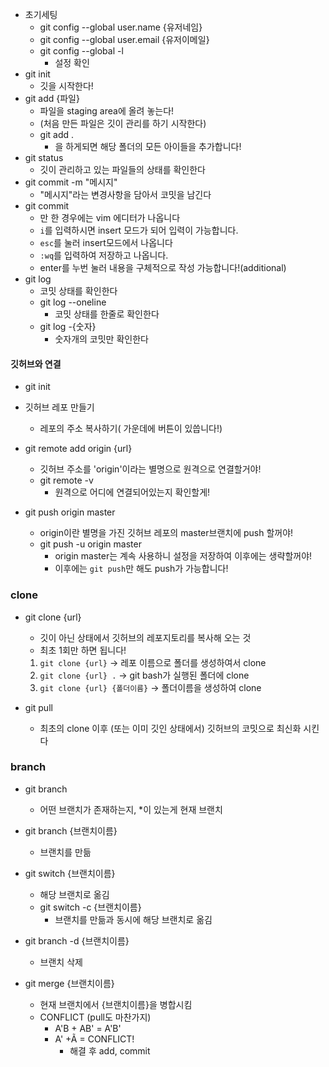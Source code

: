 - 초기세팅
  - git config --global user.name {유저네임}
  - git config --global user.email {유저이메일}
  - git config --global -l
    - 설정 확인
- git init
  - 깃을 시작한다!
- git add {파일}
  - 파일을 staging area에 올려 놓는다!
  - (처음 만든 파일은 깃이 관리를 하기 시작한다)
  - git add .
    - 을 하게되면 해당 폴더의 모든 아이들을 추가합니다!
- git status
  - 깃이 관리하고 있는 파일들의 상태를 확인한다
- git commit -m "메시지"
  - "메시지"라는 변경사항을 담아서 코밋을 남긴다
- git commit
  - 만 한 경우에는 vim 에디터가 나옵니다
  - `i`를 입력하시면 insert 모드가 되어 입력이 가능합니다.
  - `esc`를 눌러 insert모드에서 나옵니다
  - `:wq`를 입력하여 저장하고 나옵니다.
  - enter를 누번 눌러 내용을 구체적으로 작성 가능합니다!(additional)
- git log
  - 코밋 상태를 확인한다
  - git log --oneline
    - 코밋 상태를 한줄로 확인한다
  - git log -{숫자}
    - 숫자개의 코밋만 확인한다



#### 깃허브와 연결

- git init

- 깃허브 레포 만들기
  - 레포의 주소 복사하기( 가운데에 버튼이 있씁니다!)

- git remote add origin {url}
  - 깃허브 주소를 'origin'이라는 별명으로 원격으로 연결할거야!
  - git remote -v
    - 원격으로 어디에 연결되어있는지 확인할게!
- git push origin master
  - origin이란 별명을 가진 깃허브 레포의 master브랜치에 push 할꺼야!
  - git push -u origin master
    - origin master는 계속 사용하니 설정을 저장하여 이후에는 생략할꺼야!
    - 이후에는 `git push`만 해도 push가 가능합니다!



### clone

- git clone {url}

  - 깃이 아닌 상태에서 깃허브의 레포지토리를 복사해 오는 것
  - 최초 1회만 하면 됩니다!

  1. `git clone {url}` -> 레포 이름으로 폴더를 생성하여서 clone
  2. `git clone {url} .` -> git bash가 실행된 폴더에 clone
  3. `git clone {url} {폴더이름}` -> 폴더이름을 생성하여 clone

- git pull

  - 최초의 clone 이후 (또는 이미 깃인 상태에서) 깃허브의 코밋으로 최신화 시킨다

### branch

- git branch
  - 어떤 브랜치가 존재하는지, *이 있는게 현재 브랜치
- git branch {브랜치이름}
  - 브랜치를 만듦
- git switch {브랜치이름}
  - 해당 브랜치로 옮김
  - git switch -c {브랜치이름}
    - 브랜치를 만듦과 동시에 해당 브랜치로 옮김
- git branch -d {브랜치이름}
  - 브랜치 삭제

- git merge {브랜치이름} 
  - 현재 브랜치에서 {브랜치이름}을 병합시킴
  - CONFLICT (pull도 마찬가지)
    - A'B + AB' = A'B'
    - A' +Ã = CONFLICT!
      - 해결 후 add, commit